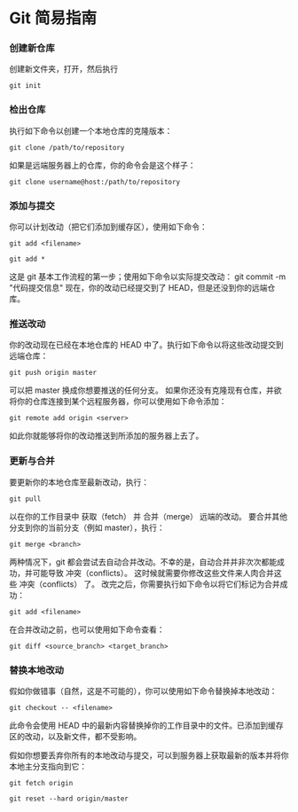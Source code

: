 # Git 简易指南

### 创建新仓库
创建新文件夹，打开，然后执行 
```
git init
```



### 检出仓库
执行如下命令以创建一个本地仓库的克隆版本：
```
git clone /path/to/repository
```
如果是远端服务器上的仓库，你的命令会是这个样子：
```
git clone username@host:/path/to/repository
```



### 添加与提交
你可以计划改动（把它们添加到缓存区），使用如下命令：
```
git add <filename>
```
```
git add *
```
这是 git 基本工作流程的第一步；使用如下命令以实际提交改动：
git commit -m "代码提交信息"
现在，你的改动已经提交到了 HEAD，但是还没到你的远端仓库。 



### 推送改动
你的改动现在已经在本地仓库的 HEAD 中了。执行如下命令以将这些改动提交到远端仓库：
```
git push origin master
```
可以把 master 换成你想要推送的任何分支。
如果你还没有克隆现有仓库，并欲将你的仓库连接到某个远程服务器，你可以使用如下命令添加：
```
git remote add origin <server>
```
如此你就能够将你的改动推送到所添加的服务器上去了。



### 更新与合并
要更新你的本地仓库至最新改动，执行：
```
git pull
```
以在你的工作目录中 获取（fetch） 并 合并（merge） 远端的改动。
要合并其他分支到你的当前分支（例如 master），执行：
```
git merge <branch>
```
两种情况下，git 都会尝试去自动合并改动。不幸的是，自动合并并非次次都能成功，并可能导致 冲突（conflicts）。
这时候就需要你修改这些文件来人肉合并这些 冲突（conflicts） 了。
改完之后，你需要执行如下命令以将它们标记为合并成功：
```
git add <filename>
```
在合并改动之前，也可以使用如下命令查看：
```
git diff <source_branch> <target_branch>
```



### 替换本地改动
假如你做错事（自然，这是不可能的），你可以使用如下命令替换掉本地改动：
```
git checkout -- <filename>
```
此命令会使用 HEAD 中的最新内容替换掉你的工作目录中的文件。已添加到缓存区的改动，以及新文件，都不受影响。

假如你想要丢弃你所有的本地改动与提交，可以到服务器上获取最新的版本并将你本地主分支指向到它：
```
git fetch origin
```
```
git reset --hard origin/master 
```

